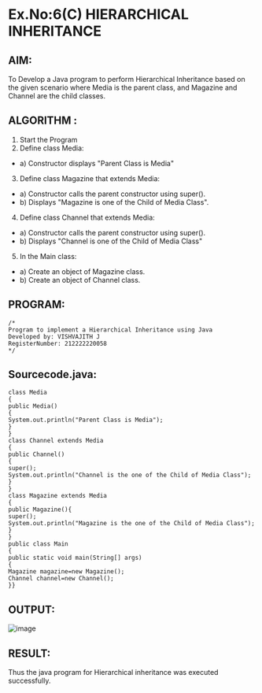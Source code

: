 # Ex.No:6(C)             HIERARCHICAL INHERITANCE 

## AIM:
  To Develop a Java program to perform Hierarchical Inheritance based on the given scenario where Media is the parent class, and Magazine and Channel are the child classes.


## ALGORITHM :
1.  Start the Program
2.	Define class Media:
-	a) Constructor displays "Parent Class is Media"
3.	Define class Magazine that extends Media:
-	a) Constructor calls the parent constructor using super().
-	b) Displays "Magazine is one of the Child of Media Class".
4.	Define class Channel that extends Media:
-	a) Constructor calls the parent constructor using super().
-	b) Displays "Channel is one of the Child of Media Class"
5.	In the Main class:
-	a) Create an object of Magazine class.
-	b) Create an object of Channel class.

## PROGRAM:
 ```
/*
Program to implement a Hierarchical Inheritance using Java
Developed by: VISHVAJITH J
RegisterNumber: 212222220058
*/
```

## Sourcecode.java:

```
class Media
{
public Media()
{
System.out.println("Parent Class is Media");
}
}
class Channel extends Media
{
public Channel()
{
super();
System.out.println("Channel is the one of the Child of Media Class");
}
}
class Magazine extends Media
{
public Magazine(){
super();
System.out.println("Magazine is the one of the Child of Media Class");
}
}
public class Main
{
public static void main(String[] args)
{
Magazine magazine=new Magazine();
Channel channel=new Channel();
}}
```

## OUTPUT:

![image](https://github.com/user-attachments/assets/33bb06ec-0c4c-451c-b7eb-86b66fd6fa3c)


## RESULT:
Thus the java program for Hierarchical inheritance was executed successfully.






